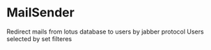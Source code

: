 # MailSender
Redirect mails from lotus database to users by jabber protocol
Users selected by set filteres
